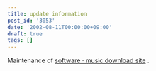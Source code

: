 ```yaml
---
title: update information
post_id: '3053'
date: '2002-08-11T00:00:00+09:00'
draft: true
tags: []
---
```


Maintenance of [software · music download site](/category/products) .
